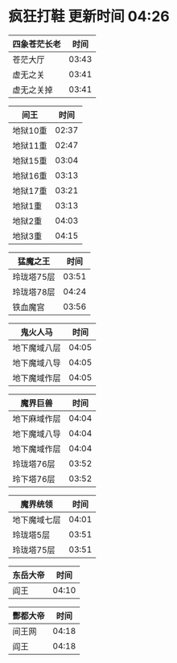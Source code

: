 # 疯狂打鞋 更新时间 04:26

| 四象苍茫长老   | 时间    |
|--------|-------|
| 苍茫大厅 | 03:43 |
| 虚无之关 | 03:41 |
| 虚无之关掉 | 03:41 |

| 间王   | 时间    |
|--------|-------|
| 地狱10重 | 02:37 |
| 地狱11重 | 02:47 |
| 地狱15重 | 03:04 |
| 地狱16重 | 03:13 |
| 地狱17重 | 03:21 |
| 地狱1重 | 03:13 |
| 地狱2重 | 04:03 |
| 地狱3重 | 04:15 |

| 猛魔之王   | 时间    |
|--------|-------|
| 玲珑塔75层 | 03:51 |
| 玲珑塔78层 | 04:24 |
| 铁血魔宫 | 03:56 |

| 鬼火人马   | 时间    |
|--------|-------|
| 地下魔域八层 | 04:05 |
| 地下魔域八导 | 04:05 |
| 地下魔域作层 | 04:05 |

| 魔界巨兽   | 时间    |
|--------|-------|
| 地下麻域作层 | 04:04 |
| 地下魔域八导 | 04:04 |
| 地下魔域作层 | 04:04 |
| 玲珑塔76层 | 03:52 |
| 玲下塔76层 | 03:52 |

| 魔界统领   | 时间    |
|--------|-------|
| 地下魔域七层 | 04:01 |
| 玲珑塔5层 | 03:51 |
| 玲珑塔75层 | 03:51 |

| 东岳大帝   | 时间    |
|--------|-------|
| 阎王 | 04:10 |

| 酆都大帝   | 时间    |
|--------|-------|
| 间王网 | 04:18 |
| 阎王 | 04:18 |